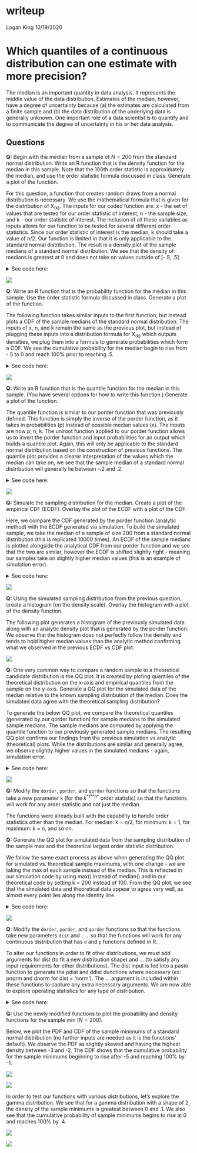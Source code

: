 writeup
================
Logan King
10/19/2020

# Which quantiles of a continuous distribution can one estimate with more precision?

The median is an important quantity in data analysis. It represents the
middle value of the data distribution. Estimates of the median, however,
have a degree of uncertainty because (a) the estimates are calculated
from a finite sample and (b) the data distribution of the underlying
data is generally unknown. One important role of a data scientist is to
quantify and to communicate the degree of uncertainty in his or her data
analysis.

## Questions

**Q:** Begin with the median from a sample of *N* = 200 from the
standard normal distribution. Write an R function that is the density
function for the median in this sample. Note that the 100th order
statistic is approximately the median, and use the order statistic
formula discussed in class. Generate a plot of the function.

For this question, a function that creates random draws from a normal
distribution is necessary. We use the mathematical formula that is given
for the distribution of X<sub>(k)</sub>. The inputs for our coded
function are: x - the set of values that are tested for our order
statistic of interest, n - the sample size, and k - our order statistic
of interest. The inclusion of all these variables as inputs allows for
our function to be tested for several different order statistics. Since
our order statistic of interest is the median, k should take a value of
n/2. Our function is limited in that it is only applicable to the
standard normal distribution. The result is a density plot of the sample
medians of a standard normal distribution. We see that the density of
medians is greatest at 0 and does not take on values outside of \[-.5,
.5\].

<details>

<summary>See code here:</summary>

``` r
dorder <- function(x, n, k){
  k *
    choose(n, k) * 
    ((pnorm(x)) ^ (k-1)) *
    ((1 - pnorm(x)) ^ (n-k)) *
    dnorm(x)
}
```

</details>

![](writeup_files/figure-gfm/first%20dorder%20plot-1.png)<!-- -->

**Q:** Write an R function that is the probability function for the
median in this sample. Use the order statistic formula discussed in
class. Generate a plot of the function.

The following function takes similar inputs to the first function, but
instead plots a CDF of the sample medians of the standard normal
distribution. The inputs of x, n, and k remain the same as the previous
plot, but instead of plugging these inputs into a distribution formula
for X<sub>(k)</sub> which outputs densities, we plug them into a formula
to generate probabilities which form a CDF. We see the cumulative
probability for the median begin to rise from -.5 to 0 and reach 100%
prior to reaching .5.

<details>

<summary>See code here:</summary>

``` r
porder <- function(x, n, k){
  pbinom(k - 1, n, pnorm(x), lower.tail = F)
}
```

</details>

![](writeup_files/figure-gfm/forst%20porder%20plot-1.png)<!-- -->

**Q:** Write an R function that is the quantile function for the median
in this sample. (You have several options for how to write this
function.) Generate a plot of the function.

The quantile function is similar to our porder function that was
previously defined. This function is simply the inverse of the porder
function, as it takes in probabilities (p) instead of possible median
values (x). The inputs are now p, n, k. The uniroot function applied to
our porder function allows us to invert the porder function and input
probabilities for an output which builds a quantile plot. Again, this
will only be applicable to the standard normal distribution based on the
construction of previous functions. The quantile plot provides a clearer
interpretation of the values which the median can take on, we see that
the sample median of a standard normal distribution will generally lie
between -.2 and .2.

<details>

<summary>See code here:</summary>

``` r
qorder <- function(p, n, k){
  out <- p
  for(i in seq_along(p)){
    out[i] <- uniroot(function(x){porder(x, n, k) - p[i]}, c(-100,100))$root
  }
  out
}
```

</details>

![](writeup_files/figure-gfm/first%20qorder%20plot-1.png)<!-- -->

**Q:** Simulate the sampling distribution for the median. Create a plot
of the empirical CDF (ECDF). Overlay the plot of the ECDF with a plot of
the CDF.

Here, we compare the CDF generated by the porder function (analytic
method) with the ECDF generated via simulation. To build the simulated
sample, we take the median of a sample of size 200 from a standard
normal distribution (this is replicated 10000 times). An ECDF of the
sample medians is plotted alongside the analytical CDF from our porder
function and we see that the two are similar, however the ECDF is
shifted slightly right - meaning our samples take on slightly higher
median values (this is an example of simulation error).

<details>

<summary>See code here:</summary>

``` r
set.seed(1000)
samp = NA

for(i in 1:10000) {
  data = rnorm(200)
  samp[i] = median(data)
}
```

</details>

![](writeup_files/figure-gfm/ECDF%20vs%20CDF%20plot-1.png)<!-- -->

**Q:** Using the simulated sampling distribution from the previous
question, create a histogram (on the density scale). Overlay the
histogram with a plot of the density function.

The following plot generates a histogram of the previously simulated
data along with an analytic density plot that is generated by the porder
function. We observe that the histogram does not perfectly follow the
density and tends to hold higher median values than the analytic method
confirming what we observed in the previous ECDF vs CDF plot.

![](writeup_files/figure-gfm/Hist%20vs%20PDF-1.png)<!-- -->

**Q:** One very common way to compare a random sample to a theoretical
candidate distribution is the QQ plot. It is created by ploting
quantiles of the theoretical distribution on the x-axis and empirical
quantiles from the sample on the y-axis. Generate a QQ plot for the
simulated data of the median relative to the known sampling distribution
of the median. Does the simulated data agree with the theoretical
sampling distribution?

To generate the below QQ plot, we compare the theoretical quantiles
(generated by our qorder function) for sample medians to the simulated
sample medians. The sample medians are computed by applying the quantile
function to our previously generated sample medians. The resulting QQ
plot confirms our findings from the previous simulation vs analytic
(theoretical) plots. While the distributions are similar and generally
agree, we observe slightly higher values in the simulated medians -
again, simulation error.

<details>

<summary>See code here:</summary>

``` r
p <- ppoints(200)
theoretical = qorder(p, 200, 100)
simulated = quantile(samp, probs = p)
```

</details>

![](writeup_files/figure-gfm/median%20qq%20plot-1.png)<!-- -->

**Q:** Modify the `dorder`, `porder`, and `qorder` functions so that the
functions take a new parameter `k` (for the *k*<sup>\*t\*\*h\*</sup>
order statistic) so that the functions will work for any order statistic
and not just the median.

The functions were already built with the capability to handle order
statistics other than the median. For median: k = n/2, for minimum: k =
1, for maximum: k = n, and so on.

**Q:** Generate the QQ plot for simulated data from the sampling
distribution of the sample max and the theoretical largest order
statistic distribution.

We follow the same exact process as above when generating the QQ plot
for simulated vs. theoretical sample maximums, with one change - we are
taking the max of each sample instead of the median. This is reflected
in our simulation code by using max() instead of median() and in our
theoretical code by setting k = 200 instead of 100. From the QQ plot, we
see that the simulated data and theoretical data appear to agree very
well, as almost every point lies along the identity line.

<details>

<summary>See code here:</summary>

``` r
set.seed(1000)
samp = NA

for(i in 1:10000) {
  data = rnorm(200)
  samp[i] = max(data)
}

p <- ppoints(200)
theoretical = qorder(p, 200, 200)
simulated = quantile(samp, probs = p)
```

</details>

![](writeup_files/figure-gfm/max%20qq%20plot-1.png)<!-- -->

**Q:** Modify the `dorder`, `porder`, and `qorder` functions so that the
functions take new parameters `dist` and `...` so that the functions
will work for any continuous distribution that has `d` and `p` functions
defined in R.

To alter our functions in order to fit other distributions, we must add
arguments for dist (to fit a new distribution shape) and … (to satisfy
any input requirements for other distributions). The dist input is fed
into a paste function to generate the pdist and ddist dunctions where
necessary (ex: pnorm and dnorm for dist = ‘norm’). The … argument is
included within these functions to capture any extra necessary
arguments. We are now able to explore operating statistics for any type
of distribution.

<details>

<summary>See code here:</summary>

``` r
dorder <- function(x, n, k, dist = 'norm', ...) {
  pf <- get(paste0('p', dist))
  df <- get(paste0('d', dist))
  
  k *
    choose(n, k) * 
    ((pf(x, ...)) ^ (k-1)) *
    ((1 - pf(x, ...)) ^ (n-k)) *
    df(x, ...)
}

porder <- function(x, n, k, dist = 'norm', ...) {
  pf <- get(paste0('p', dist))
  pbinom(k - 1, n, pf(x, ...), lower.tail = F)
}

qorder <- function(x, n, k, dist = 'norm', ...) {
  out <- p
  for(i in seq_along(p)){
    out[i] <- uniroot(function(x){porder(x, n, k, dist = 'norm', ...) - p[i]}, c(-100,100))$root
  }
  out  
}
```

</details>

**Q:** Use the newly modified functions to plot the probability and
density functions for the sample min (*N* = 200).

Below, we plot the PDF and CDF of the sample minimums of a standard
normal distribution (no further inputs are needed as it is the
functions’ default). We observe the PDF as slightly skewed and having
the highest density between -3 and -2. The CDF shows that the cumulative
probability for the sample minimums beginning to rise after -5 and
reaching 100% by -1.

![](writeup_files/figure-gfm/minimum%20pdf-1.png)<!-- -->

![](writeup_files/figure-gfm/minimum%20cdf-1.png)<!-- -->

In order to test our functions with various distributions, let’s explore
the gamma distribution. We see that for a gamma distribution with a
shape of 2, the density of the sample minimums is greatest between 0 and
.1. We also see that the cumulative probability of sample minimums
begins to rise at 0 and reaches 100% by .4.

![](writeup_files/figure-gfm/minimum%20pdf%20gamma-1.png)<!-- -->

![](writeup_files/figure-gfm/minimum%20cdf%20gamma-1.png)<!-- -->
